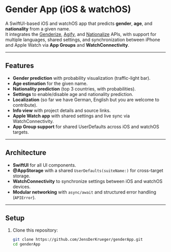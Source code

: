 # Gender App (iOS & watchOS)

A SwiftUI-based iOS and watchOS app that predicts **gender**, **age**, and **nationality** from a given name.  
It integrates the [Genderize](https://genderize.io), [Agify](https://agify.io), and [Nationalize](https://nationalize.io) APIs, with support for multiple languages, shared settings, and synchronization between iPhone and Apple Watch via **App Groups** and **WatchConnectivity**.

---

## Features

- **Gender prediction** with probability visualization (traffic-light bar).
- **Age estimation** for the given name.
- **Nationality prediction** (top 3 countries, with probabilities).
- **Settings** to enable/disable age and nationality prediction.
- **Localization** (so far we have German, English but you are welcome to contribute).
- **Info view** with project details and source links.
- **Apple Watch app** with shared settings and live sync via WatchConnectivity.
- **App Group support** for shared UserDefaults across iOS and watchOS targets.

---

## Architecture

- **SwiftUI** for all UI components.
- **@AppStorage** with a shared `UserDefaults(suiteName:)` for cross-target storage.
- **WatchConnectivity** to synchronize settings between iOS and watchOS devices.
- **Modular networking** with `async/await` and structured error handling (`APIError`).

---

## Setup

1. Clone this repository:
   ```bash
   git clone https://github.com/JensDerKrueger/genderApp.git
   cd genderApp
